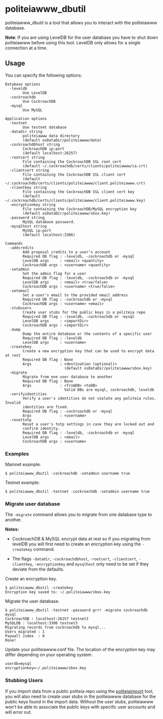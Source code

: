 # politeiawww_dbutil

politeiawww_dbutil is a tool that allows you to interact with the politeiawww
database.

**Note**: If you are using LevelDB for the user database you have to shut down
politeiawww before using this tool.  LevelDB only allows for a single
connection at a time.


## Usage

You can specify the following options:

    Database options
      -leveldb
            Use LevelDB
      -cockroachdb
            Use CockroachDB
      -mysql
            Use MySQL

    Application options
      -testnet
            Use testnet database
      -datadir string
            politeiawww data directory
            (default osDataDir/politeiawww/data)
      -cockroachdbhost string
            CockroachDB ip:port 
            (default localhost:26257)
      -rootcert string
            File containing the CockroachDB SSL root cert
            (default ~/.cockroachdb/certs/clients/politeiawww/ca.crt)
      -clientcert string
            File containing the CockroachDB SSL client cert
            (default ~/.cockroachdb/certs/clients/politeiawww/client.politeiawww.crt)
      -clientkey string
            File containing the CockroachDB SSL client cert key
            (default ~/.cockroachdb/certs/clients/politeiawww/client.politeiawww.key)
      -encryptionkey string
            File containing the CockroachDB/MySQL encryption key
            (default osDataDir/politeiawww/sbox.key)
      -password string
            MySQL database password.
      -mysqlhost string
            MySQL ip:port 
            (default localhost:3306)

    Commands
      -addcredits
            Add proposal credits to a user's account
            Required DB flag : -leveldb, -cockroachdb or -mysql
            LevelDB args     : <email> <quantity>
            CockroachDB args : <username> <quantity>
      -setadmin
            Set the admin flag for a user
            Required DB flag : -leveldb, -cockroachdb or -mysql
            LevelDB args     : <email> <true/false>
            CockroachDB args : <username> <true/false>
      -setemail
            Set a user's email to the provided email address
            Required DB flag : -cockroachdb or -mysql
            CockroachDB args : <username> <email>
      -stubusers
            Create user stubs for the public keys in a politeia repo
            Required DB flag : -leveldb, -cockroachdb or -mysql
            LevelDB args     : <importDir>
            CockroachDB args : <importDir>
      -dump
            Dump the entire database or the contents of a specific user
            Required DB flag : -leveldb
            LevelDB args     : <username>
      -createkey
            Create a new encryption key that can be used to encrypt data at rest
            Required DB flag : None
            Args             : <destination (optional)>
                               (default osDataDir/politeiawww/sbox.key)
      -migrate
            Migrate from one user database to another
            Required DB flag : None
            Args             : <fromDB> <toDB>
                               Valid DBs are mysql, cockroachdb, leveldb
      -verifyidentities
            Verify a user's identities do not violate any politeia rules. Invalid
            identities are fixed.
            Required DB flag : -cockroachdb or -mysql 
            Args             : <username>
      -resettotp
            Reset a user's totp settings in case they are locked out and 
            confirm identity. 
            Required DB flag : -leveldb, -cockroachdb or -mysql
            LevelDB args     : <email>
            CockroachDB args : <username>

### Examples

Mainnet example:

    $ politeiawww_dbutil -cockroachdb -setadmin username true

Testnet example:

    $ politeiawww_dbutil -testnet -cockroachdb -setadmin username true

### Migrate user database

The `-migrate` command allows you to migrate from one database type to another. 

**Notes:**
 - CockroachDB & MySQL encrypt data at rest so if you migrating from levelDB 
 you will first need to create an encryption key using the `-createkey` command.  

 - The flags `-datadir`, `-cockroachdbhost`, `-rootcert`, `-clientcert`, 
 `-clientkey`, `-encryptionkey` and `mysqlhost` only need to be set if they 
 deviate from the defaults.

Create an encryption key.

    $ politeiawww_dbutil -createkey
    Encryption key saved to: ~/.politeiawww/sbox.key

Migrate the user database.

    $ politeiawww_dbutil -testnet -password grrr -migrate cockroachdb mysql 
    CockroachDB : localhost:26257 testnet3 
    MySQLDB : localhost:3306 testnet3
    Migrating records from cockroachdb to mysql...
    Users migrated : 1
    Paywall index  : 0
    Done!

Update your politeiawww.conf file.  The location of the encryption key may
differ depending on your operating system.

    userdb=mysql
    encryptionkey=~/.politeiawww/sbox.key

### Stubbing Users

If you import data from a public politeia repo using the
[politeiaimport](https://github.com/decred/politeia/tree/master/politeiad/cmd/politeiaimport)
tool, you will also need to create user stubs in the politeiawww database for
the public keys found in the import data.  Without the user stubs, politeiawww
won't be able to associate the public keys with specific user accounts and will
error out.
